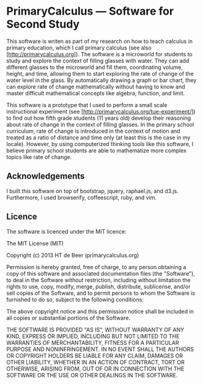 # PrimaryCalculus — Software for Second Study

This software is writen as part of my research on how to teach calculus in
primary education, which I call primary calculus (see also
[http://primarycalculus.org]). The software is a microworld for students to
study and explore the context of filling glasses with water. They can add
different glasses to the microworld and fill them, coordinating volume,
height, and time, allowing them to start exploring the rate of change of the water
level in the glass. By automatically drawing a graph or bar chart, they can
explore rate of change mathematically without having to know and master
difficult mathematical concepts like algebra, function, and limit.

This software is a prototype that I used to perform a small scale
instructional experiment (see [http://primarycalculus.org/tue-experiment/]) to
find out how fifth grade students (11 years old) develop their reasoning about
rate of change in the context of filling glasses. In the primary school
curriculum, rate of change is introduced in the context of motion and treated
as a ratio of distance and time only (at least this is the case in my locale).
However, by using computerized thinking tools like this software, I believe
primary school students are able to mathematize more complex topics like rate
of change.

## Acknowledgements

I built this software on top of bootstrap, jquery, raphael.js, and d3.js.
Furthermore, I used browserify, coffeescript, ruby, and vim.

## Licence

The software is licenced under the MIT licence:

The MIT License (MIT)

Copyright (c) 2013 HT de Beer (primarycalculus.org)

Permission is hereby granted, free of charge, to any person obtaining a copy
of this software and associated documentation files (the "Software"), to deal
in the Software without restriction, including without limitation the rights
to use, copy, modify, merge, publish, distribute, sublicense, and/or sell
copies of the Software, and to permit persons to whom the Software is
furnished to do so, subject to the following conditions:

The above copyright notice and this permission notice shall be included in
all copies or substantial portions of the Software.

THE SOFTWARE IS PROVIDED "AS IS", WITHOUT WARRANTY OF ANY KIND, EXPRESS OR
IMPLIED, INCLUDING BUT NOT LIMITED TO THE WARRANTIES OF MERCHANTABILITY,
FITNESS FOR A PARTICULAR PURPOSE AND NONINFRINGEMENT. IN NO EVENT SHALL THE
AUTHORS OR COPYRIGHT HOLDERS BE LIABLE FOR ANY CLAIM, DAMAGES OR OTHER
LIABILITY, WHETHER IN AN ACTION OF CONTRACT, TORT OR OTHERWISE, ARISING FROM,
OUT OF OR IN CONNECTION WITH THE SOFTWARE OR THE USE OR OTHER DEALINGS IN
THE SOFTWARE.
